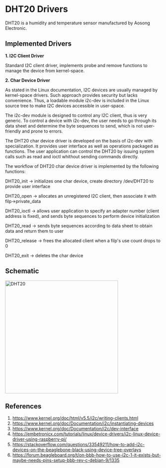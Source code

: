 # DHT20 Drivers
DHT20	is a humidity and temperature sensor manufactured by Aosong Electronic. 

## Implemented Drivers
**1. I2C Client Driver**

Standard I2C client driver, implements probe and remove functions to manage the device from kernel-space. 

**2. Char Device Driver**

As stated in the Linux documentation, I2C devices are usually managed by kernel-space drivers. Such approach provides security but lacks convenience. Thus, a loadable module i2c-dev is included in the Linux source tree to make I2C devices accessible in user-space. 

The i2c-dev module is designed to control any I2C client, thus is very generic. To control a device with i2c-dev, the user needs to go through its data sheet and determine the byte sequences to send, which is not user-friendly and prone to errors. 

The DHT20 char device driver is developed on the basis of i2c-dev with specialization. It provides user interface as well as operations packaged as functions. The user application can control the DHT20 by issuing system calls such as read and ioctl whithout sending commands directly.  

The workflow of DHT20 char device driver is implemented by the following functions:

DHT20_init -> initializes one char device, create directory /dev/DHT20 to provide user interface

DHT20_open -> allocates an unregistered I2C client, then associate it with filp->private_data

DHT20_ioctl -> allows user application to specify an adapter number (client address is fixed), and sends byte sequences to perform device initialization

DHT20_read -> sends byte sequences according to data sheet to obtain data and return them to user

DHT20_release -> frees the allocated client when a filp's use count drops to 0

DHT20_exit -> deletes the char device

## Schematic
<img width="364" alt="DHT20" src="https://github.com/Zixuan-Qiao/I2C_drivers/assets/102449059/7e745cc8-dc0d-49ec-90f4-ad52b19bd1e3">

## References
1. https://www.kernel.org/doc/html/v5.5/i2c/writing-clients.html
2. https://www.kernel.org/doc/Documentation/i2c/instantiating-devices
3. https://www.kernel.org/doc/Documentation/i2c/dev-interface
4. https://embetronicx.com/tutorials/linux/device-drivers/i2c-linux-device-driver-using-raspberry-pi/
5. https://stackoverflow.com/questions/33549211/how-to-add-i2c-devices-on-the-beaglebone-black-using-device-tree-overlays
6. https://forum.beagleboard.org/t/on-bbb-how-to-use-i2c-1-it-exists-but-maybe-needs-pins-setup-bbb-rev-c-debian-9/1335

